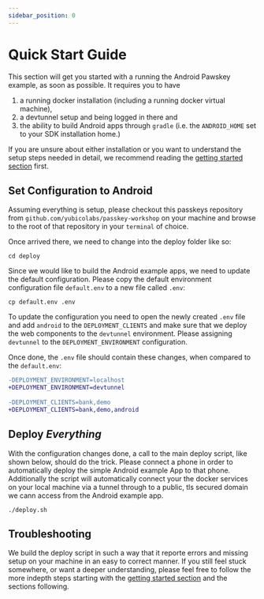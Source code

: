 ```yaml
---
sidebar_position: 0
---
```


# Quick Start Guide

This section will get you started with a running the Android Pawskey example, as soon as possible. It requires you to have 
1. a running docker installation (including a running docker virtual machine),
2. a devtunnel setup and being logged in there and
3. the ability to build Android apps through `gradle` (i.e. the `ANDROID_HOME` set to your SDK installation home.)

If you are unsure about either installation or you want to understand the setup steps needed in detail, we recommend reading the [getting started section](getting-started.md) first.

## Set Configuration to Android

Assuming everything is setup, please checkout this passkeys repository from `github.com/yubicolabs/passkey-workshop` on your machine and browse to the root of that repository in your `terminal` of choice.

Once arrived there, we need to change into the deploy folder like so:

```shell
cd deploy
```

Since we would like to build the Android example apps, we need to update the default configuration. Please copy the default environment configuration file `default.env` to a new file called `.env`:

```shell
cp default.env .env
```

To update the configuration you need to open the newly created `.env` file and add `android` to the `DEPLOYMENT_CLIENTS` and make sure that we deploy the web components to the `devtunnel` environment. Please assigning `devtunnel` to the `DEPLOYMENT_ENVIRONMENT` configuration.

Once done, the `.env` file should contain these changes, when compared to the `default.env`:

```diff
-DEPLOYMENT_ENVIRONMENT=localhost
+DEPLOYMENT_ENVIRONMENT=devtunnel
 
-DEPLOYMENT_CLIENTS=bank,demo
+DEPLOYMENT_CLIENTS=bank,demo,android
```

## Deploy *Everything*

With the configuration changes done, a call to the main deploy script, like shown below, should do the trick. Please connect a phone in order to automatically deploy the simple Android example App to that phone. Additionally the script will automatically connect your the docker services on your local machine via a tunnel through to a public, tls secured domain we cann access from the Android example app.

```shell
./deploy.sh
```

## Troubleshooting

We build the deploy script in such a way that it reporte errors and missing setup on your machine in an easy to correct manner. If you still feel stuck somewhere, or want a deeper understanding, please feel free to follow the more indepth steps starting with the [getting started section](getting-started.md) and the sections following.
